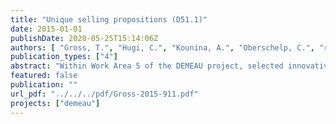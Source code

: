 ```yaml
---
title: "Unique selling propositions (D51.1)"
date: 2015-01-01
publishDate: 2020-05-25T15:14:06Z
authors: [ "Gross, T.", "Hugi, C.", "Kounina, A.", "Oberschelp, C.", "remy", "Wencki, K." ]
publication_types: ["4"]
abstract: "Within Work Area 5 of the DEMEAU project, selected innovative technologies and tools for emerging contaminants removal and monitoring are assessed in their environmental and economic benefits and impacts by using life-cycle based tools such as environmental Life Cycle Assessment (LCA) and economic Life Cycle Costing (LCC). Six case studies were assessed to quantify their environmental and economic profiles and formulate unique selling propositions to promote market uptake and implementation. These case studies include managed aquifer recharge for groundwater replenishment or for drinking water production in combination with advanced oxidation process, hybrid ceramic membrane filtration with powdered activated carbon for tertiary wastewater treatment, automatic neural net control systems to optimize membrane operation, ozonation of wastewater treatment plant effluent, and bioassays as screening tool for water quality monitoring. This report summarizes the study layout, input data, and results of LCA and LCC for all case studies and indicates unique selling propositions based on the outcomes of the assessment."
featured: false
publication: ""
url_pdf: "../../../pdf/Gross-2015-911.pdf"
projects: ["demeau"]
---
```


